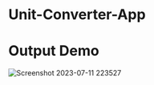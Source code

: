 # Unit-Converter-App
# Output Demo
![Screenshot 2023-07-11 223527](https://github.com/RupeshzadeRNZ/Unit-Converter-App/assets/124900974/ae494469-4517-4eb2-a4ed-9d8c3fdbe191)
